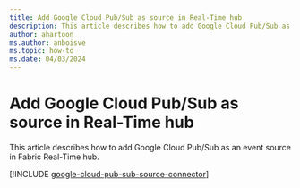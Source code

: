 ```yaml
---
title: Add Google Cloud Pub/Sub as source in Real-Time hub
description: This article describes how to add Google Cloud Pub/Sub as an event source in Fabric Real-Time hub. 
author: ahartoon
ms.author: anboisve
ms.topic: how-to
ms.date: 04/03/2024
---
```


# Add Google Cloud Pub/Sub as source in Real-Time hub
This article describes how to add Google Cloud Pub/Sub as an event source in Fabric Real-Time hub. 

[!INCLUDE [google-cloud-pub-sub-source-connector](../real-time-intelligence/event-streams/includes/google-cloud-pub-sub-source-connector.md)]
